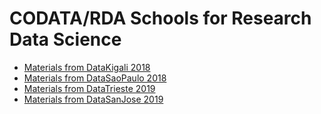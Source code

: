 # CODATA/RDA Schools for Research Data Science

   * [Materials from DataKigali 2018](https://github.com/CODATA-RDA-DataScienceSchools/Materials/blob/master/docs/DataKigali2018/index.md)
   * [Materials from DataSaoPaulo 2018](https://github.com/CODATA-RDA-DataScienceSchools/Materials/blob/master/docs/DataSaoPaulo2018/index.md)
   * [Materials from DataTrieste 2019](https://github.com/CODATA-RDA-DataScienceSchools/Materials/blob/master/docs/DataTrieste2019/index.md)
   * [Materials from DataSanJose 2019](https://github.com/CODATA-RDA-DataScienceSchools/Materials/blob/master/docs/DataSanJose19/index.md)
